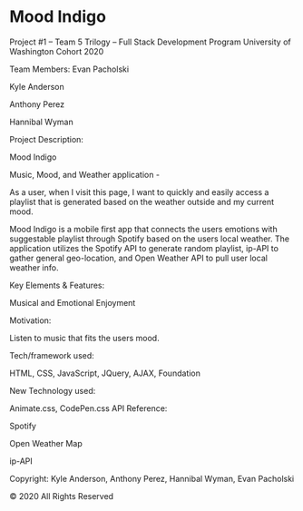 # Mood Indigo
Project #1 – Team 5
Trilogy – Full Stack Development Program University of Washington Cohort 2020

Team Members:
Evan Pacholski

Kyle Anderson

Anthony Perez

Hannibal Wyman


Project Description:

Mood Indigo 

Music, Mood, and Weather application -

As a user, when I visit this page, I want to quickly and easily access a playlist that is generated based on the weather outside and my current mood. 

Mood Indigo is a mobile first app that connects the users emotions with suggestable playlist through Spotify based on the users local weather. The application utilizes the Spotify API to generate random playlist, ip-API to gather general geo-location, and Open Weather API to pull user local weather info.
 


Key Elements & Features:

Musical and Emotional Enjoyment

Motivation:

Listen to music that fits the users mood.

Tech/framework used:

HTML, CSS, JavaScript, JQuery, AJAX, Foundation

New Technology used:

Animate.css, CodePen.css
API Reference:

Spotify

Open Weather Map

ip-API


Copyright:
Kyle Anderson, Anthony Perez, Hannibal Wyman, Evan Pacholski

© 2020 All Rights Reserved
